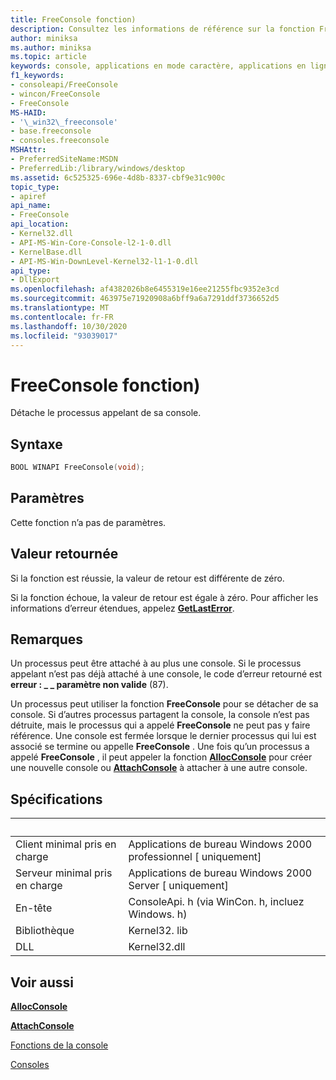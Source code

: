 ```yaml
---
title: FreeConsole fonction)
description: Consultez les informations de référence sur la fonction FreeConsole, qui détache le processus appelant à partir de sa console.
author: miniksa
ms.author: miniksa
ms.topic: article
keywords: console, applications en mode caractère, applications en ligne de commande, applications de terminal, API console
f1_keywords:
- consoleapi/FreeConsole
- wincon/FreeConsole
- FreeConsole
MS-HAID:
- '\_win32\_freeconsole'
- base.freeconsole
- consoles.freeconsole
MSHAttr:
- PreferredSiteName:MSDN
- PreferredLib:/library/windows/desktop
ms.assetid: 6c525325-696e-4d8b-8337-cbf9e31c900c
topic_type:
- apiref
api_name:
- FreeConsole
api_location:
- Kernel32.dll
- API-MS-Win-Core-Console-l2-1-0.dll
- KernelBase.dll
- API-MS-Win-DownLevel-Kernel32-l1-1-0.dll
api_type:
- DllExport
ms.openlocfilehash: af4382026b8e6455319e16ee21255fbc9352e3cd
ms.sourcegitcommit: 463975e71920908a6bff9a6a7291ddf3736652d5
ms.translationtype: MT
ms.contentlocale: fr-FR
ms.lasthandoff: 10/30/2020
ms.locfileid: "93039017"
---
```

# <a name="freeconsole-function"></a>FreeConsole fonction)

Détache le processus appelant de sa console.

## <a name="syntax"></a>Syntaxe

```C
BOOL WINAPI FreeConsole(void);
```

## <a name="parameters"></a>Paramètres

Cette fonction n’a pas de paramètres.

## <a name="return-value"></a>Valeur retournée

Si la fonction est réussie, la valeur de retour est différente de zéro.

Si la fonction échoue, la valeur de retour est égale à zéro. Pour afficher les informations d’erreur étendues, appelez [**GetLastError**](https://msdn.microsoft.com/library/windows/desktop/ms679360).

## <a name="remarks"></a>Remarques

Un processus peut être attaché à au plus une console. Si le processus appelant n’est pas déjà attaché à une console, le code d’erreur retourné est **erreur : \_ \_ paramètre non valide** (87).

Un processus peut utiliser la fonction **FreeConsole** pour se détacher de sa console. Si d’autres processus partagent la console, la console n’est pas détruite, mais le processus qui a appelé **FreeConsole** ne peut pas y faire référence. Une console est fermée lorsque le dernier processus qui lui est associé se termine ou appelle **FreeConsole** . Une fois qu’un processus a appelé **FreeConsole** , il peut appeler la fonction [**AllocConsole**](allocconsole.md) pour créer une nouvelle console ou [**AttachConsole**](attachconsole.md) à attacher à une autre console.

## <a name="requirements"></a>Spécifications

| &nbsp; | &nbsp; |
|-|-|
| Client minimal pris en charge | Applications de bureau Windows 2000 professionnel \[ uniquement\] |
| Serveur minimal pris en charge | Applications de bureau Windows 2000 Server \[ uniquement\] |
| En-tête | ConsoleApi. h (via WinCon. h, incluez Windows. h) |
| Bibliothèque | Kernel32. lib |
| DLL | Kernel32.dll |

## <a name="see-also"></a>Voir aussi

[**AllocConsole**](allocconsole.md)

[**AttachConsole**](attachconsole.md)

[Fonctions de la console](console-functions.md)

[Consoles](consoles.md)
